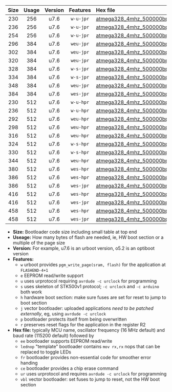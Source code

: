 |Size|Usage|Version|Features|Hex file|
|:-:|:-:|:-:|:-:|:--|
|230|256|u7.6|`w-u-jpr`|[atmega328_4mhz_500000bps_ur_vbl.hex](https://raw.githubusercontent.com/stefanrueger/urboot/main/atmega328_4mhz_500000bps_ur_vbl.hex)|
|236|256|u7.6|`w-u-jpr`|[atmega328_4mhz_500000bps_lednop_ur_vbl.hex](https://raw.githubusercontent.com/stefanrueger/urboot/main/atmega328_4mhz_500000bps_lednop_ur_vbl.hex)|
|254|256|u7.6|`w-u-jpr`|[atmega328_4mhz_500000bps_lednop_fr_ur_vbl.hex](https://raw.githubusercontent.com/stefanrueger/urboot/main/atmega328_4mhz_500000bps_lednop_fr_ur_vbl.hex)|
|296|384|u7.6|`weu-jpr`|[atmega328_4mhz_500000bps_ee_ur_vbl.hex](https://raw.githubusercontent.com/stefanrueger/urboot/main/atmega328_4mhz_500000bps_ee_ur_vbl.hex)|
|302|384|u7.6|`weu-jpr`|[atmega328_4mhz_500000bps_ee_lednop_ur_vbl.hex](https://raw.githubusercontent.com/stefanrueger/urboot/main/atmega328_4mhz_500000bps_ee_lednop_ur_vbl.hex)|
|320|384|u7.6|`weu-jpr`|[atmega328_4mhz_500000bps_ee_lednop_fr_ur_vbl.hex](https://raw.githubusercontent.com/stefanrueger/urboot/main/atmega328_4mhz_500000bps_ee_lednop_fr_ur_vbl.hex)|
|328|384|u7.6|`w-s-jpr`|[atmega328_4mhz_500000bps_vbl.hex](https://raw.githubusercontent.com/stefanrueger/urboot/main/atmega328_4mhz_500000bps_vbl.hex)|
|334|384|u7.6|`w-s-jpr`|[atmega328_4mhz_500000bps_lednop_vbl.hex](https://raw.githubusercontent.com/stefanrueger/urboot/main/atmega328_4mhz_500000bps_lednop_vbl.hex)|
|348|384|u7.6|`weu-jpr`|[atmega328_4mhz_500000bps_ee_lednop_fr_ce_ur_vbl.hex](https://raw.githubusercontent.com/stefanrueger/urboot/main/atmega328_4mhz_500000bps_ee_lednop_fr_ce_ur_vbl.hex)|
|384|384|u7.6|`wes-jpr`|[atmega328_4mhz_500000bps_ee_vbl.hex](https://raw.githubusercontent.com/stefanrueger/urboot/main/atmega328_4mhz_500000bps_ee_vbl.hex)|
|230|512|u7.6|`w-u-hpr`|[atmega328_4mhz_500000bps_ur.hex](https://raw.githubusercontent.com/stefanrueger/urboot/main/atmega328_4mhz_500000bps_ur.hex)|
|236|512|u7.6|`w-u-hpr`|[atmega328_4mhz_500000bps_lednop_ur.hex](https://raw.githubusercontent.com/stefanrueger/urboot/main/atmega328_4mhz_500000bps_lednop_ur.hex)|
|292|512|u7.6|`weu-hpr`|[atmega328_4mhz_500000bps_ee_ur.hex](https://raw.githubusercontent.com/stefanrueger/urboot/main/atmega328_4mhz_500000bps_ee_ur.hex)|
|298|512|u7.6|`weu-hpr`|[atmega328_4mhz_500000bps_ee_lednop_ur.hex](https://raw.githubusercontent.com/stefanrueger/urboot/main/atmega328_4mhz_500000bps_ee_lednop_ur.hex)|
|316|512|u7.6|`weu-hpr`|[atmega328_4mhz_500000bps_ee_lednop_fr_ur.hex](https://raw.githubusercontent.com/stefanrueger/urboot/main/atmega328_4mhz_500000bps_ee_lednop_fr_ur.hex)|
|324|512|u7.6|`w-s-hpr`|[atmega328_4mhz_500000bps.hex](https://raw.githubusercontent.com/stefanrueger/urboot/main/atmega328_4mhz_500000bps.hex)|
|330|512|u7.6|`w-s-hpr`|[atmega328_4mhz_500000bps_lednop.hex](https://raw.githubusercontent.com/stefanrueger/urboot/main/atmega328_4mhz_500000bps_lednop.hex)|
|344|512|u7.6|`weu-hpr`|[atmega328_4mhz_500000bps_ee_lednop_fr_ce_ur.hex](https://raw.githubusercontent.com/stefanrueger/urboot/main/atmega328_4mhz_500000bps_ee_lednop_fr_ce_ur.hex)|
|380|512|u7.6|`wes-hpr`|[atmega328_4mhz_500000bps_ee.hex](https://raw.githubusercontent.com/stefanrueger/urboot/main/atmega328_4mhz_500000bps_ee.hex)|
|386|512|u7.6|`wes-hpr`|[atmega328_4mhz_500000bps_ee_lednop.hex](https://raw.githubusercontent.com/stefanrueger/urboot/main/atmega328_4mhz_500000bps_ee_lednop.hex)|
|386|512|u7.6|`wes-jpr`|[atmega328_4mhz_500000bps_ee_lednop_vbl.hex](https://raw.githubusercontent.com/stefanrueger/urboot/main/atmega328_4mhz_500000bps_ee_lednop_vbl.hex)|
|416|512|u7.6|`wes-hpr`|[atmega328_4mhz_500000bps_ee_lednop_fr.hex](https://raw.githubusercontent.com/stefanrueger/urboot/main/atmega328_4mhz_500000bps_ee_lednop_fr.hex)|
|416|512|u7.6|`wes-jpr`|[atmega328_4mhz_500000bps_ee_lednop_fr_vbl.hex](https://raw.githubusercontent.com/stefanrueger/urboot/main/atmega328_4mhz_500000bps_ee_lednop_fr_vbl.hex)|
|458|512|u7.6|`wes-hpr`|[atmega328_4mhz_500000bps_ee_lednop_fr_ce.hex](https://raw.githubusercontent.com/stefanrueger/urboot/main/atmega328_4mhz_500000bps_ee_lednop_fr_ce.hex)|
|458|512|u7.6|`wes-jpr`|[atmega328_4mhz_500000bps_ee_lednop_fr_ce_vbl.hex](https://raw.githubusercontent.com/stefanrueger/urboot/main/atmega328_4mhz_500000bps_ee_lednop_fr_ce_vbl.hex)|

- **Size:** Bootloader code size including small table at top end
- **Useage:** How many bytes of flash are needed, ie, HW boot section or a multiple of the page size
- **Version:** For example, u7.6 is an urboot version, o5.2 is an optiboot version
- **Features:**
  + `w` urboot provides `pgm_write_page(sram, flash)` for the application at `FLASHEND-4+1`
  + `e` EEPROM read/write support
  + `u` uses urprotocol requiring `avrdude -c urclock` for programming
  + `s` uses skeleton of STK500v1 protocol; `-c urclock` and `-c arduino` both work
  + `h` hardware boot section: make sure fuses are set for reset to jump to boot section
  + `j` vector bootloader: uploaded applications *need to be patched externally*, eg, using `avrdude -c urclock`
  + `p` bootloader protects itself from being overwritten
  + `r` preserves reset flags for the application in the register R2
- **Hex file:** typically MCU name, oscillator frequency (16 MHz default) and baud rate (115200 default) followed by
  + `ee` bootloader supports EEPROM read/write
  + `lednop` "template" bootloader contains `mov rx,rx` nops that can be replaced to toggle LEDs
  + `fr` bootloader provides non-essential code for smoother error handing
  + `ce` bootloader provides a chip erase command
  + `ur` uses urprotocol and requires `avrdude -c urclock` for programming
  + `vbl` vector bootloader: set fuses to jump to reset, not the HW boot section
